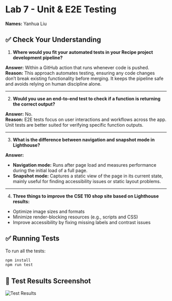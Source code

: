 # Lab 7 - Unit & E2E Testing

**Names:** Yanhua Liu

## ✅ Check Your Understanding

1) **Where would you fit your automated tests in your Recipe project development pipeline?**

**Answer:** Within a GitHub action that runs whenever code is pushed.  
**Reason:** This approach automates testing, ensuring any code changes don’t break existing functionality before merging. It keeps the pipeline safe and avoids relying on human discipline alone.

---

2) **Would you use an end-to-end test to check if a function is returning the correct output?**

**Answer:** No.  
**Reason:** E2E tests focus on user interactions and workflows across the app. Unit tests are better suited for verifying specific function outputs.

---

3) **What is the difference between navigation and snapshot mode in Lighthouse?**

**Answer:**  
- **Navigation mode:** Runs after page load and measures performance during the initial load of a full page.  
- **Snapshot mode:** Captures a static view of the page in its current state, mainly useful for finding accessibility issues or static layout problems.

---

4) **Three things to improve the CSE 110 shop site based on Lighthouse results:**
- Optimize image sizes and formats
- Minimize render-blocking resources (e.g., scripts and CSS)
- Improve accessibility by fixing missing labels and contrast issues

## ✅ Running Tests

To run all the tests:

```bash
npm install
npm run test
```
## 📸 Test Results Screenshot

![Test Results](https://github.com/BoscoLiu0/Lab7_Starter/blob/main/npm_test_result.jpg?raw=true)
